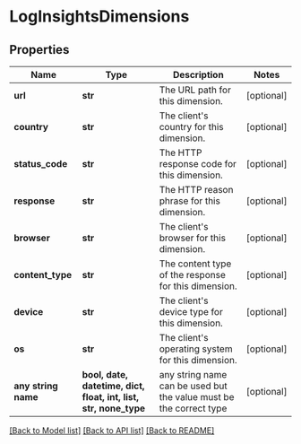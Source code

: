 # LogInsightsDimensions


## Properties
Name | Type | Description | Notes
------------ | ------------- | ------------- | -------------
**url** | **str** | The URL path for this dimension. | [optional] 
**country** | **str** | The client&#39;s country for this dimension. | [optional] 
**status_code** | **str** | The HTTP response code for this dimension. | [optional] 
**response** | **str** | The HTTP reason phrase for this dimension. | [optional] 
**browser** | **str** | The client&#39;s browser for this dimension. | [optional] 
**content_type** | **str** | The content type of the response for this dimension. | [optional] 
**device** | **str** | The client&#39;s device type for this dimension. | [optional] 
**os** | **str** | The client&#39;s operating system for this dimension. | [optional] 
**any string name** | **bool, date, datetime, dict, float, int, list, str, none_type** | any string name can be used but the value must be the correct type | [optional]

[[Back to Model list]](../README.md#documentation-for-models) [[Back to API list]](../README.md#documentation-for-api-endpoints) [[Back to README]](../README.md)


